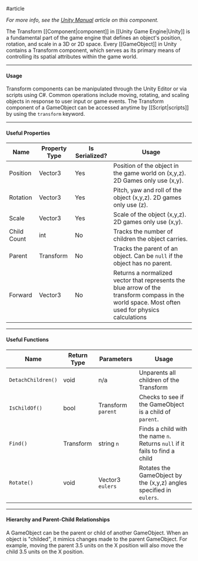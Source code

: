 #article

*For more info, see the [Unity Manual](https://docs.unity3d.com/ScriptReference/Transform.html) article on this component.*

The Transform [[Component|component]] in [[Unity Game Engine|Unity]] is a fundamental part of the game engine that defines an object's position, rotation, and scale in a 3D or 2D space. Every [[GameObject]] in Unity contains a Transform component, which serves as its primary means of controlling its spatial attributes within the game world.

----
#### Usage

Transform components can be manipulated through the Unity Editor or via scripts using C#. Common operations include moving, rotating, and scaling objects in response to user input or game events. The Transform component of a GameObject can be accessed anytime by [[Script|scripts]] by using the ``transform`` keyword.

----
#### Useful Properties

| **Name**    | **Property Type** | **Is Serialized?** | **Usage**                                                                                                                                        |
| ----------- | ----------------- | ------------------ | ------------------------------------------------------------------------------------------------------------------------------------------------ |
| Position    | Vector3           | Yes                | Position of the object in the game world on (x,y,z). 2D Games only use (x,y).                                                                    |
| Rotation    | Vector3           | Yes                | Pitch, yaw and roll of the object (x,y,z). 2D games only use (z).                                                                                |
| Scale       | Vector3           | Yes                | Scale of the object (x,y,z). 2D games only use (x,y).                                                                                            |
| Child Count | int               | No                 | Tracks the number of children the object carries.                                                                                                |
| Parent      | Transform         | No                 | Tracks the parent of an object. Can be `null` if the object has no parent.                                                                       |
| Forward     | Vector3           | No                 | Returns a normalized vector that represents the blue arrow of the transform compass in the world space. Most often used for physics calculations |

----
#### Useful Functions

| **Name**           | Return Type | Parameters         | **Usage**                                                                   |
| ------------------ | ----------- | ------------------ | --------------------------------------------------------------------------- |
| `DetachChildren()` | void        | n/a                | Unparents all children of the Transform                                     |
| `IsChildOf()`      | bool        | Transform `parent` | Checks to see if the GameObject is a child of `parent`.                     |
| `Find()`           | Transform   | string `n`         | Finds a child with the name `n`. Returns `null` if it fails to find a child |
| `Rotate()`         | void        | Vector3 `eulers`   | Rotates the GameObject by the (x,y,z) angles specified in `eulers`.         |

----
#### Hierarchy and Parent-Child Relationships

A GameObject can be the parent or child of another GameObject. When an object is "childed", it mimics changes made to the parent GameObject. For example, moving the parent 3.5 units on the X position will also move the child 3.5 units on the X position.